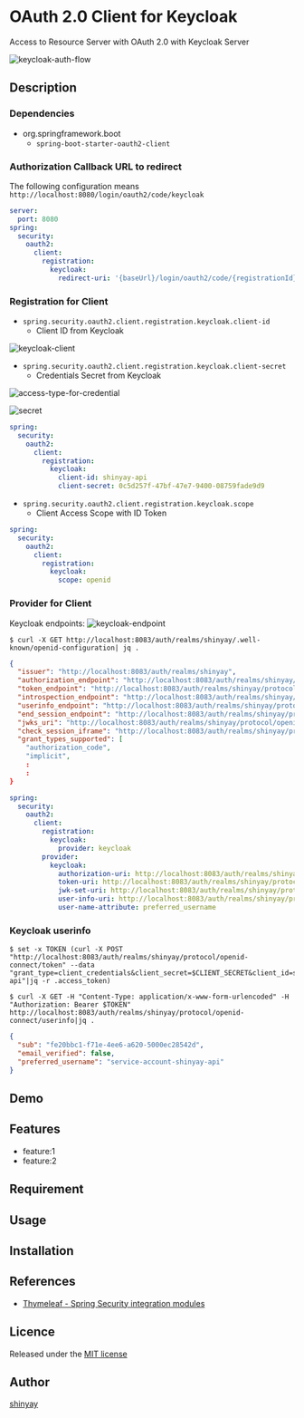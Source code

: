 # OAuth 2.0 Client for Keycloak

Access to Resource Server with OAuth 2.0 with Keycloak Server

![keycloak-auth-flow](https://user-images.githubusercontent.com/3072734/125256072-09ad7080-e337-11eb-93d1-d192484b4120.png)

## Description
### Dependencies
- org.springframework.boot
  - `spring-boot-starter-oauth2-client`

### Authorization Callback URL to redirect
The following configuration means `http://localhost:8080/login/oauth2/code/keycloak`

```yaml
server:
  port: 8080
spring:
  security:
    oauth2:
      client:
        registration:
          keycloak:
            redirect-uri: '{baseUrl}/login/oauth2/code/{registrationId}'
```

### Registration for Client
- `spring.security.oauth2.client.registration.keycloak.client-id`
  - Client ID from Keycloak

![keycloak-client](https://user-images.githubusercontent.com/3072734/125216118-1c548500-e2f8-11eb-9000-f6340c07dcd6.png)

- `spring.security.oauth2.client.registration.keycloak.client-secret`
  - Credentials Secret from Keycloak

![access-type-for-credential](https://user-images.githubusercontent.com/3072734/125216688-e87a5f00-e2f9-11eb-8626-d0f4ef6bf2c4.png)

![secret](https://user-images.githubusercontent.com/3072734/125216753-1bbcee00-e2fa-11eb-9373-381bf8787502.png)

```yaml
spring:
  security:
    oauth2:
      client:
        registration:
          keycloak:
            client-id: shinyay-api
            client-secret: 0c5d257f-47bf-47e7-9400-08759fade9d9
```


- `spring.security.oauth2.client.registration.keycloak.scope`
  - Client Access Scope with ID Token

```yaml
spring:
  security:
    oauth2:
      client:
        registration:
          keycloak:
            scope: openid
```

### Provider for Client
Keycloak endpoints:
![keycloak-endpoint](https://user-images.githubusercontent.com/3072734/125226297-c4277e00-e30b-11eb-871c-3637a531589c.png)

```shell
$ curl -X GET http://localhost:8083/auth/realms/shinyay/.well-known/openid-configuration| jq .
```
```json
{
  "issuer": "http://localhost:8083/auth/realms/shinyay",
  "authorization_endpoint": "http://localhost:8083/auth/realms/shinyay/protocol/openid-connect/auth",
  "token_endpoint": "http://localhost:8083/auth/realms/shinyay/protocol/openid-connect/token",
  "introspection_endpoint": "http://localhost:8083/auth/realms/shinyay/protocol/openid-connect/token/introspect",
  "userinfo_endpoint": "http://localhost:8083/auth/realms/shinyay/protocol/openid-connect/userinfo",
  "end_session_endpoint": "http://localhost:8083/auth/realms/shinyay/protocol/openid-connect/logout",
  "jwks_uri": "http://localhost:8083/auth/realms/shinyay/protocol/openid-connect/certs",
  "check_session_iframe": "http://localhost:8083/auth/realms/shinyay/protocol/openid-connect/login-status-iframe.html",
  "grant_types_supported": [
    "authorization_code",
    "implicit",
    :
    :
}
```
```yaml
spring:
  security:
    oauth2:
      client:
        registration:
          keycloak:
            provider: keycloak
        provider:
          keycloak:
            authorization-uri: http://localhost:8083/auth/realms/shinyay/protocol/openid-connect/auth
            token-uri: http://localhost:8083/auth/realms/shinyay/protocol/openid-connect/token
            jwk-set-uri: http://localhost:8083/auth/realms/shinyay/protocol/openid-connect/certs
            user-info-uri: http://localhost:8083/auth/realms/shinyay/protocol/openid-connect/userinfo
            user-name-attribute: preferred_username
```

### Keycloak userinfo
```shell
$ set -x TOKEN (curl -X POST "http://localhost:8083/auth/realms/shinyay/protocol/openid-connect/token" --data "grant_type=client_credentials&client_secret=$CLIENT_SECRET&client_id=shinyay-api"|jq -r .access_token)
```
```shell
$ curl -X GET -H "Content-Type: application/x-www-form-urlencoded" -H "Authorization: Bearer $TOKEN" http://localhost:8083/auth/realms/shinyay/protocol/openid-connect/userinfo|jq .
```
```json
{
  "sub": "fe20bbc1-f71e-4ee6-a620-5000ec28542d",
  "email_verified": false,
  "preferred_username": "service-account-shinyay-api"
}
```
## Demo

## Features

- feature:1
- feature:2

## Requirement

## Usage

## Installation

## References
- [Thymeleaf - Spring Security integration modules](https://github.com/thymeleaf/thymeleaf-extras-springsecurity)

## Licence

Released under the [MIT license](https://gist.githubusercontent.com/shinyay/56e54ee4c0e22db8211e05e70a63247e/raw/34c6fdd50d54aa8e23560c296424aeb61599aa71/LICENSE)

## Author

[shinyay](https://github.com/shinyay)
